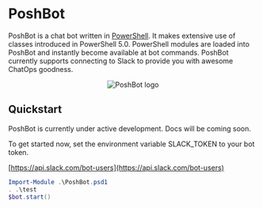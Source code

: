 
# PoshBot

PoshBot is a chat bot written in [PowerShell](https://msdn.microsoft.com/powershell).
It makes extensive use of classes introduced in PowerShell 5.0.
PowerShell modules are loaded into PoshBot and instantly become available at bot commands.
PoshBot currently supports connecting to Slack to provide you with awesome ChatOps goodness.

<p align="center">
  <img src="https://github.com/devblackops/PoshBot/raw/master/Media/poshbot_logo_300_432.png" alt="PoshBot logo"/>
</p>

## Quickstart

PoshBot is currently under active development.
Docs will be coming soon.

To get started now, set the environment variable SLACK_TOKEN to your bot token.

[https://api.slack.com/bot-users](https://api.slack.com/bot-users)

```powershell
Import-Module .\PoshBot.psd1
. .\test
$bot.start()
```
